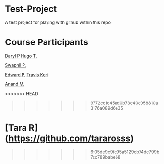 # Test-Project
A test project for playing with github within this repo


# Course Participants

[Daryl P](https://github.com/darylposnett)
[Hugo T.](https://github.com/hugotavares225)

[Swapnil P.](https://github.com/swap357)

[Edward P.](https://github.com/ejprok)
[Travis Keri](https://github.com/traviskeri)

[Anand M.](https://github.com/AnandMasurkar)


<<<<<<< HEAD
>>>>>>> 9772cc1c45ad0b73c40c058810a3176a089d6e35

[Tara R] (https://github.com/tararosss)
=======
>>>>>>> 6f05de9c9fc95a5129cb74dc799b7cc789babe68
